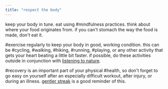 ```yaml
---
title: "respect the body"
---
```


keep your body in tune. eat using #mindfulness practices. think about where your food originates from. if you can't stomach the way the food is made, don't eat it.

#exercise regularly to keep your body in good, working condition. this can be #cycling, #walking, #hiking, #running, #playing, or any other activity that gets your heart beating a little bit faster. if possible, do these activities outside in conjunction with [listening to nature](listen%20to%20nature.md).

#recovery is an important part of your physical #health, so don't forget to go easy on yourself after an especially difficult workout, after injury, or during an illness. [gentler streak](https://gentler.app/) is a good reminder of this.